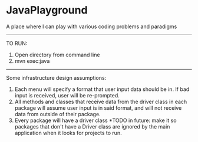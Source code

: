 # JavaPlayground
A place where I can play with various coding problems and paradigms


_____________________________
TO RUN:

1. Open directory from command line
2. mvn exec:java

_____________________________
Some infrastructure design assumptions:

1. Each menu will specify a format that user input data should be in. If bad input is received, user will be re-prompted.
2. All methods and classes that receive data from the driver class in each package will assume user input is in said format, and will not receive data from outside of their package.
3. Every package will have a driver class
  *TODO in future: make it so packages that don't have a Driver class are ignored by the main application when it looks for projects to run.
